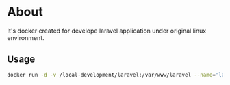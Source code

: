 About
=========

It's docker created for develope laravel application under original linux environment.

Usage
--------------


```sh
docker run -d -v /local-development/laravel:/var/www/laravel --name='laravel' -p 80:80 carcinogen75/laravel-apache
```



